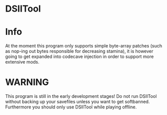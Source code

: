 # DSIITool

# Info
At the moment this program only supports simple byte-array patches (such as nop-ing out bytes responsible for decreasing stamina), it is however going to get expanded into codecave injection in order to support more extensive mods.

# WARNING
This program is still in the early development stages! Do not run DSIITool without backing up your savefiles unless you want to get softbanned. Furthermore you should only use DSIITool while playing offline.
